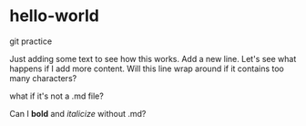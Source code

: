 # hello-world
git practice

Just adding some text to see how this works. Add a new line. Let's see what happens if I add more content. Will this line wrap around if it contains too many characters?

what if it's not a .md file?

Can I **bold** and _italicize_ without .md?
